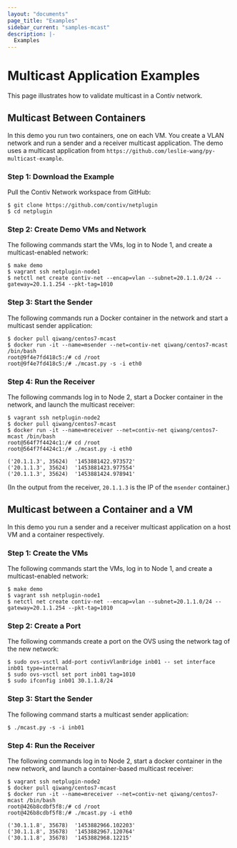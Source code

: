 ```yaml
---
layout: "documents"
page_title: "Examples"
sidebar_current: "samples-mcast"
description: |-
  Examples
---
```


# Multicast Application Examples
This page illustrates how to validate multicast in a Contiv network.

## Multicast Between Containers
In this demo you run two containers, one on each VM. You create a VLAN network
and run a sender and a receiver multicast application. The demo uses a
multicast application from `https://github.com/leslie-wang/py-multicast-example`.

### Step 1: Download the Example
Pull the Contiv Network workspace from GitHub:

```
$ git clone https://github.com/contiv/netplugin
$ cd netplugin
```

### Step 2: Create Demo VMs and Network

The following commands start the VMs, log in to Node 1, and create a multicast-enabled network:

```
$ make demo
$ vagrant ssh netplugin-node1
$ netctl net create contiv-net --encap=vlan --subnet=20.1.1.0/24 --gateway=20.1.1.254 --pkt-tag=1010
```

### Step 3: Start the Sender
The following commands run a Docker container in the network and start a multicast sender application:

```
$ docker pull qiwang/centos7-mcast
$ docker run -it --name=msender --net=contiv-net qiwang/centos7-mcast /bin/bash
root@9f4e7fd418c5:/# cd /root
root@9f4e7fd418c5:/# ./mcast.py -s -i eth0
```

### Step 4: Run the Receiver

The following commands log in to Node 2, start a Docker container in the network, and launch the multicast receiver:

```
$ vagrant ssh netplugin-node2
$ docker pull qiwang/centos7-mcast
$ docker run -it --name=mreceiver --net=contiv-net qiwang/centos7-mcast /bin/bash
root@564f7f4424c1:/# cd /root
root@564f7f4424c1:/# ./mcast.py -i eth0

('20.1.1.3', 35624)  '1453881422.973572'
('20.1.1.3', 35624)  '1453881423.977554'
('20.1.1.3', 35624)  '1453881424.978941'
```

(In the output from the receiver, `20.1.1.3` is the IP of the `msender` container.)


## Multicast between a Container and a VM

In this demo you run a sender and a receiver multicast application on a host VM and a container respectively.

### Step 1: Create the VMs
The following commands start the VMs, log in to Node 1, and create a multicast-enabled network:

```
$ make demo
$ vagrant ssh netplugin-node1
$ netctl net create contiv-net --encap=vlan --subnet=20.1.1.0/24 --gateway=20.1.1.254 --pkt-tag=1010
```

### Step 2: Create a Port 
The following commands create a port on the OVS using the network tag of the new network:

```
$ sudo ovs-vsctl add-port contivVlanBridge inb01 -- set interface inb01 type=internal
$ sudo ovs-vsctl set port inb01 tag=1010
$ sudo ifconfig inb01 30.1.1.8/24
```

### Step 3: Start the Sender
The following command starts a multicast sender application:

```
$ ./mcast.py -s -i inb01
```

### Step 4: Run the Receiver
The following commands log in to Node 2, start a docker container in the new network, and launch a container-based multicast receiver:

```
$ vagrant ssh netplugin-node2
$ docker pull qiwang/centos7-mcast
$ docker run -it --name=mreceiver --net=contiv-net qiwang/centos7-mcast /bin/bash
root@426b8cdbf5f8:/# cd /root
root@426b8cdbf5f8:/# ./mcast.py -i eth0

('30.1.1.8', 35678)  '1453882966.102203'
('30.1.1.8', 35678)  '1453882967.120764'
('30.1.1.8', 35678)  '1453882968.12215'
```
